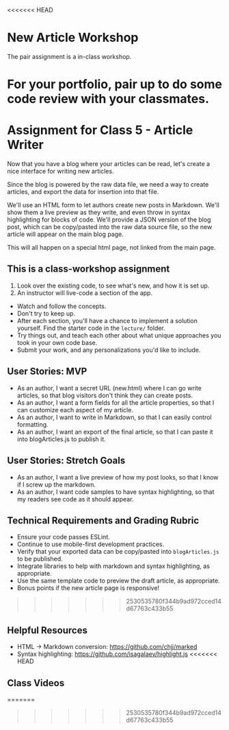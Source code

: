 <<<<<<< HEAD
# New Article Workshop

The pair assignment is a in-class workshop.

For your portfolio, pair up to do some code review with your classmates.
=======
# Assignment for Class 5 - Article Writer

Now that you have a blog where your articles can be read, let's create a nice interface for writing new articles.

Since the blog is powered by the raw data file, we need a way to create articles, and export the data for insertion into that file.

We'll use an HTML form to let authors create new posts in Markdown. We'll show them a live preview as they write, and even throw in syntax highlighting for blocks of code. We'll provide a JSON version of the blog post, which can be copy/pasted into the raw data source file, so the new article will appear on the main blog page.

This will all happen on a special html page, not linked from the main page.

## This is a class-workshop assignment
1. Look over the existing code, to see what's new, and how it is set up.
1. An instructor will live-code a section of the app.
  - Watch and follow the concepts.
  - Don't try to keep up.
- After each section, you'll have a chance to implement a solution yourself. Find the starter code in the `lecture/` folder.
- Try things out, and teach each other about what unique approaches you took in your own code base.
- Submit your work, and any personalizations you'd like to include.

## User Stories: MVP
 - As an author, I want a secret URL (new.html) where I can go write articles, so that blog visitors don't think they can create posts.
 - As an author, I want a form fields for all the article properties, so that I can customize each aspect of my article.
 - As an author, I want to write in Markdown, so that I can easily control formatting.
 - As an author, I want an export of the final article, so that I can paste it into blogArticles.js to publish it.

## User Stories: Stretch Goals
 - As an author, I want a live preview of how my post looks, so that I know if I screw up the markdown.
 - As an author, I want code samples to have syntax highlighting, so that my readers see code as it should appear.

## Technical Requirements and Grading Rubric
 - Ensure your code passes ESLint.
 - Continue to use mobile-first development practices.
 - Verify that your exported data can be copy/pasted into `blogArticles.js` to be published.
 - Integrate libraries to help with markdown and syntax highlighting, as appropriate.
 - Use the same template code to preview the draft article, as appropriate.
 - Bonus points if the new article page is responsive!
>>>>>>> 2530535780f344b9ad972cced14d67763c433b55

## Helpful Resources
 - HTML -> Markdown conversion: https://github.com/chjj/marked
 - Syntax highlighting: https://github.com/isagalaev/highlight.js
<<<<<<< HEAD

## Class Videos
=======
>>>>>>> 2530535780f344b9ad972cced14d67763c433b55

